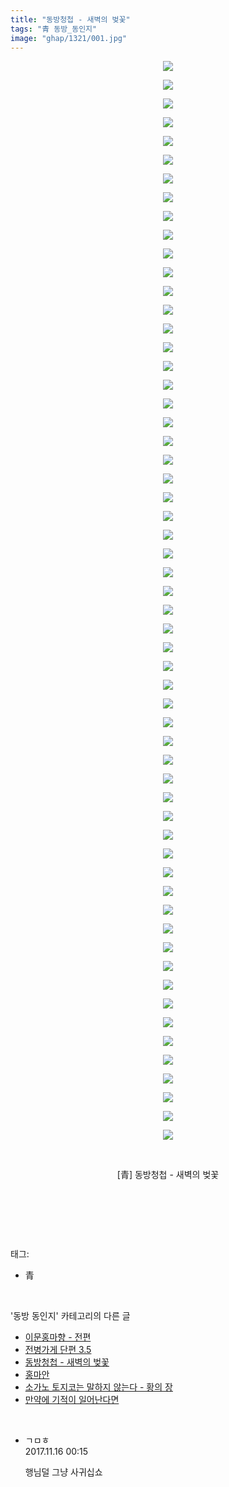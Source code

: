 ```yaml
---
title: "동방청첩 - 새벽의 벚꽃"
tags: "青 동방_동인지"
image: "ghap/1321/001.jpg"
---
```

<div class="article">
<p style="text-align: center; clear: none; float: none;"><img src="{{ site.nasurl }}/ghap/1321/001.jpg"/></p>
<p style="text-align: center; clear: none; float: none;"><img src="{{ site.nasurl }}/ghap/1321/002.jpg"/></p>
<p style="text-align: center; clear: none; float: none;"><img src="{{ site.nasurl }}/ghap/1321/003.jpg"/></p>
<p style="text-align: center; clear: none; float: none;"><img src="{{ site.nasurl }}/ghap/1321/004.jpg"/></p>
<p style="text-align: center; clear: none; float: none;"><img src="{{ site.nasurl }}/ghap/1321/005.jpg"/></p>
<p style="text-align: center; clear: none; float: none;"><img src="{{ site.nasurl }}/ghap/1321/006.jpg"/></p>
<p style="text-align: center; clear: none; float: none;"><img src="{{ site.nasurl }}/ghap/1321/007.jpg"/></p>
<p style="text-align: center; clear: none; float: none;"><img src="{{ site.nasurl }}/ghap/1321/008.jpg"/></p>
<p style="text-align: center; clear: none; float: none;"><img src="{{ site.nasurl }}/ghap/1321/009.jpg"/></p>
<p style="text-align: center; clear: none; float: none;"><img src="{{ site.nasurl }}/ghap/1321/010.jpg"/></p>
<p style="text-align: center; clear: none; float: none;"><img src="{{ site.nasurl }}/ghap/1321/011.jpg"/></p>
<p style="text-align: center; clear: none; float: none;"><img src="{{ site.nasurl }}/ghap/1321/012.jpg"/></p>
<p style="text-align: center; clear: none; float: none;"><img src="{{ site.nasurl }}/ghap/1321/013.jpg"/></p>
<p style="text-align: center; clear: none; float: none;"><img src="{{ site.nasurl }}/ghap/1321/014.jpg"/></p>
<p style="text-align: center; clear: none; float: none;"><img src="{{ site.nasurl }}/ghap/1321/015.jpg"/></p>
<p style="text-align: center; clear: none; float: none;"><img src="{{ site.nasurl }}/ghap/1321/016.jpg"/></p>
<p style="text-align: center; clear: none; float: none;"><img src="{{ site.nasurl }}/ghap/1321/017.jpg"/></p>
<p style="text-align: center; clear: none; float: none;"><img src="{{ site.nasurl }}/ghap/1321/018.jpg"/></p>
<p style="text-align: center; clear: none; float: none;"><img src="{{ site.nasurl }}/ghap/1321/019.jpg"/></p>
<p style="text-align: center; clear: none; float: none;"><img src="{{ site.nasurl }}/ghap/1321/020.jpg"/></p>
<p style="text-align: center; clear: none; float: none;"><img src="{{ site.nasurl }}/ghap/1321/021.jpg"/></p>
<p style="text-align: center; clear: none; float: none;"><img src="{{ site.nasurl }}/ghap/1321/022.jpg"/></p>
<p style="text-align: center; clear: none; float: none;"><img src="{{ site.nasurl }}/ghap/1321/023.jpg"/></p>
<p style="text-align: center; clear: none; float: none;"><img src="{{ site.nasurl }}/ghap/1321/024.jpg"/></p>
<p style="text-align: center; clear: none; float: none;"><img src="{{ site.nasurl }}/ghap/1321/025.jpg"/></p>
<p style="text-align: center; clear: none; float: none;"><img src="{{ site.nasurl }}/ghap/1321/026.jpg"/></p>
<p style="text-align: center; clear: none; float: none;"><img src="{{ site.nasurl }}/ghap/1321/027.jpg"/></p>
<p style="text-align: center; clear: none; float: none;"><img src="{{ site.nasurl }}/ghap/1321/028.jpg"/></p>
<p style="text-align: center; clear: none; float: none;"><img src="{{ site.nasurl }}/ghap/1321/029.jpg"/></p>
<p style="text-align: center; clear: none; float: none;"><img src="{{ site.nasurl }}/ghap/1321/030.jpg"/></p>
<p style="text-align: center; clear: none; float: none;"><img src="{{ site.nasurl }}/ghap/1321/031.jpg"/></p>
<p style="text-align: center; clear: none; float: none;"><img src="{{ site.nasurl }}/ghap/1321/032.jpg"/></p>
<p style="text-align: center; clear: none; float: none;"><img src="{{ site.nasurl }}/ghap/1321/033.jpg"/></p>
<p style="text-align: center; clear: none; float: none;"><img src="{{ site.nasurl }}/ghap/1321/034.jpg"/></p>
<p style="text-align: center; clear: none; float: none;"><img src="{{ site.nasurl }}/ghap/1321/035.jpg"/></p>
<p style="text-align: center; clear: none; float: none;"><img src="{{ site.nasurl }}/ghap/1321/036.jpg"/></p>
<p style="text-align: center; clear: none; float: none;"><img src="{{ site.nasurl }}/ghap/1321/037.jpg"/></p>
<p style="text-align: center; clear: none; float: none;"><img src="{{ site.nasurl }}/ghap/1321/038.jpg"/></p>
<p style="text-align: center; clear: none; float: none;"><img src="{{ site.nasurl }}/ghap/1321/039.jpg"/></p>
<p style="text-align: center; clear: none; float: none;"><img src="{{ site.nasurl }}/ghap/1321/040.jpg"/></p>
<p style="text-align: center; clear: none; float: none;"><img src="{{ site.nasurl }}/ghap/1321/041.jpg"/></p>
<p style="text-align: center; clear: none; float: none;"><img src="{{ site.nasurl }}/ghap/1321/042.jpg"/></p>
<p style="text-align: center; clear: none; float: none;"><img src="{{ site.nasurl }}/ghap/1321/043.jpg"/></p>
<p style="text-align: center; clear: none; float: none;"><img src="{{ site.nasurl }}/ghap/1321/044.jpg"/></p>
<p style="text-align: center; clear: none; float: none;"><img src="{{ site.nasurl }}/ghap/1321/045.jpg"/></p>
<p style="text-align: center; clear: none; float: none;"><img src="{{ site.nasurl }}/ghap/1321/046.jpg"/></p>
<p style="text-align: center; clear: none; float: none;"><img src="{{ site.nasurl }}/ghap/1321/047.jpg"/></p>
<p style="text-align: center; clear: none; float: none;"><img src="{{ site.nasurl }}/ghap/1321/048.jpg"/></p>
<p style="text-align: center; clear: none; float: none;"><img src="{{ site.nasurl }}/ghap/1321/049.jpg"/></p>
<p style="text-align: center; clear: none; float: none;"><img src="{{ site.nasurl }}/ghap/1321/050.jpg"/></p>
<p style="text-align: center; clear: none; float: none;"><img src="{{ site.nasurl }}/ghap/1321/051.jpg"/></p>
<p style="text-align: center; clear: none; float: none;"><img src="{{ site.nasurl }}/ghap/1321/052.jpg"/></p>
<p style="text-align: center; clear: none; float: none;"><img src="{{ site.nasurl }}/ghap/1321/053.jpg"/></p>
<p style="text-align: center; clear: none; float: none;"><img src="{{ site.nasurl }}/ghap/1321/054.jpg"/></p>
<p style="text-align: center; clear: none; float: none;"><img src="{{ site.nasurl }}/ghap/1321/055.jpg"/></p>
<p style="text-align: center; clear: none; float: none;"><img src="{{ site.nasurl }}/ghap/1321/056.jpg"/></p>
<p style="text-align: center; clear: none; float: none;"><img src="{{ site.nasurl }}/ghap/1321/057.jpg"/></p>
<p style="text-align: center; clear: none; float: none;"><img src="{{ site.nasurl }}/ghap/1321/058.jpg"/></p>
<p style="text-align: center; clear: none; float: none;"><br/></p>
<p style="text-align: center; clear: none; float: none;">[青] 동방청첩 - 새벽의 벚꽃</p>
<p style="text-align: center; clear: none; float: none;"><br/></p>
<p><br/></p>
</div><br/>
<div class="tagTrail">
<p>태그: </p>
<ul>
<li>青</li>
</ul>
</div><br/>
<div class="another">
<p>'동방 동인지' 카테고리의 다른 글</p>
<ul>
<li><a href="/2016-08-03-ghap_1324">이문홍마향 - 전편</a></li>
<li><a href="/2016-08-03-ghap_1322">전병가게 단편 3.5</a></li>
<li><a href="/2016-08-03-ghap_1321">동방청첩 - 새벽의 벚꽃</a></li>
<li><a href="/2016-08-03-ghap_1320">홍마안</a></li>
<li><a href="/2016-08-03-ghap_1319">소가노 토지코는 말하지 않는다 - 황의 장</a></li>
<li><a href="/2016-08-03-ghap_1318">만약에 기적이 일어난다면</a></li>
</ul>
</div><br/>
<div class="cb_module cb_fluid">
<div class="cb_wrt cb_profile">
<div class="comment">
<ul>
<li class="cb_thumb_off" id="comment15130220">
<div class="cb_comment_area">
<div class="cb_info_area">
<div class="cb_section">
<span class="cb_nick_name">ㄱㅁㅎ</span>
</div>
<div class="cb_section">
<span class="cb_date">2017.11.16 00:15 </span>
</div>
</div>
<div class="cb_dsc_comment">
<p class="cb_dsc">
											행님덜 그냥 사귀십쇼
										</p>
</div>
</div></li>
</ul>
</div>
</div><!-- commentList close -->
</div><br/>
